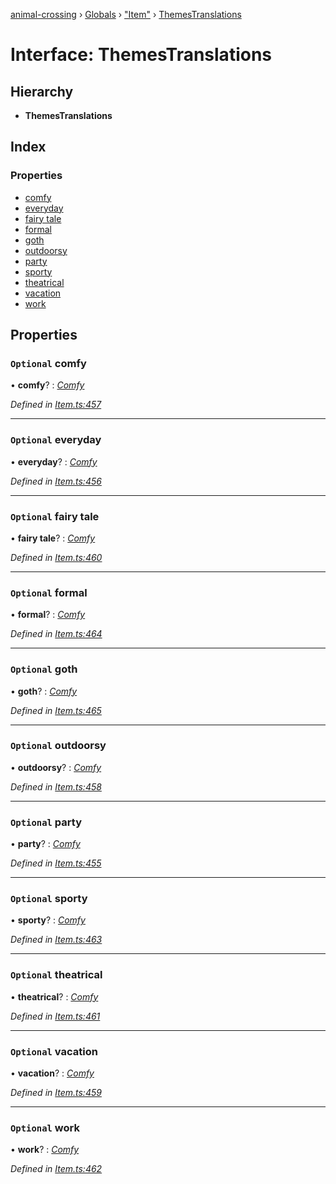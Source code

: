 [animal-crossing](../README.md) › [Globals](../globals.md) › ["Item"](../modules/_item_.md) › [ThemesTranslations](_item_.themestranslations.md)

# Interface: ThemesTranslations

## Hierarchy

* **ThemesTranslations**

## Index

### Properties

* [comfy](_item_.themestranslations.md#optional-comfy)
* [everyday](_item_.themestranslations.md#optional-everyday)
* [fairy tale](_item_.themestranslations.md#optional-fairy-tale)
* [formal](_item_.themestranslations.md#optional-formal)
* [goth](_item_.themestranslations.md#optional-goth)
* [outdoorsy](_item_.themestranslations.md#optional-outdoorsy)
* [party](_item_.themestranslations.md#optional-party)
* [sporty](_item_.themestranslations.md#optional-sporty)
* [theatrical](_item_.themestranslations.md#optional-theatrical)
* [vacation](_item_.themestranslations.md#optional-vacation)
* [work](_item_.themestranslations.md#optional-work)

## Properties

### `Optional` comfy

• **comfy**? : *[Comfy](_item_.comfy.md)*

*Defined in [Item.ts:457](https://github.com/Norviah/animal-crossing/blob/caec6ad/module/types/Item.ts#L457)*

___

### `Optional` everyday

• **everyday**? : *[Comfy](_item_.comfy.md)*

*Defined in [Item.ts:456](https://github.com/Norviah/animal-crossing/blob/caec6ad/module/types/Item.ts#L456)*

___

### `Optional` fairy tale

• **fairy tale**? : *[Comfy](_item_.comfy.md)*

*Defined in [Item.ts:460](https://github.com/Norviah/animal-crossing/blob/caec6ad/module/types/Item.ts#L460)*

___

### `Optional` formal

• **formal**? : *[Comfy](_item_.comfy.md)*

*Defined in [Item.ts:464](https://github.com/Norviah/animal-crossing/blob/caec6ad/module/types/Item.ts#L464)*

___

### `Optional` goth

• **goth**? : *[Comfy](_item_.comfy.md)*

*Defined in [Item.ts:465](https://github.com/Norviah/animal-crossing/blob/caec6ad/module/types/Item.ts#L465)*

___

### `Optional` outdoorsy

• **outdoorsy**? : *[Comfy](_item_.comfy.md)*

*Defined in [Item.ts:458](https://github.com/Norviah/animal-crossing/blob/caec6ad/module/types/Item.ts#L458)*

___

### `Optional` party

• **party**? : *[Comfy](_item_.comfy.md)*

*Defined in [Item.ts:455](https://github.com/Norviah/animal-crossing/blob/caec6ad/module/types/Item.ts#L455)*

___

### `Optional` sporty

• **sporty**? : *[Comfy](_item_.comfy.md)*

*Defined in [Item.ts:463](https://github.com/Norviah/animal-crossing/blob/caec6ad/module/types/Item.ts#L463)*

___

### `Optional` theatrical

• **theatrical**? : *[Comfy](_item_.comfy.md)*

*Defined in [Item.ts:461](https://github.com/Norviah/animal-crossing/blob/caec6ad/module/types/Item.ts#L461)*

___

### `Optional` vacation

• **vacation**? : *[Comfy](_item_.comfy.md)*

*Defined in [Item.ts:459](https://github.com/Norviah/animal-crossing/blob/caec6ad/module/types/Item.ts#L459)*

___

### `Optional` work

• **work**? : *[Comfy](_item_.comfy.md)*

*Defined in [Item.ts:462](https://github.com/Norviah/animal-crossing/blob/caec6ad/module/types/Item.ts#L462)*
